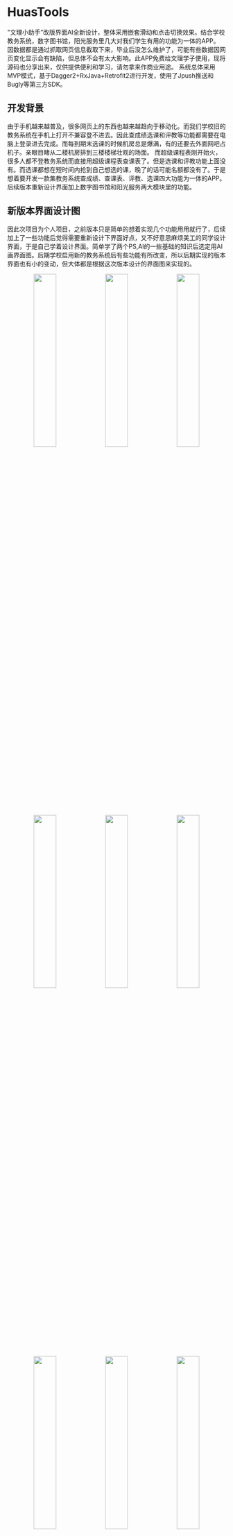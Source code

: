 # HuasTools

"文理小助手”改版界面AI全新设计，整体采用嵌套滑动和点击切换效果。结合学校教务系统，数字图书馆，阳光服务里几大对我们学生有用的功能为一体的APP。 因数据都是通过抓取网页信息截取下来，毕业后没怎么维护了，可能有些数据因网页变化显示会有缺陷，但总体不会有太大影响。此APP免费给文理学子使用，现将源码也分享出来，仅供提供便利和学习，请勿拿来作商业用途。
系统总体采用MVP模式，基于Dagger2+RxJava+Retrofit2进行开发，使用了Jpush推送和Bugly等第三方SDK。

## 开发背景
由于手机越来越普及，很多网页上的东西也越来越趋向于移动化。而我们学校旧的教务系统在手机上打开不兼容登不进去。因此查成绩选课和评教等功能都需要在电脑上登录进去完成。而每到期末选课的时候机房总是爆满，有的还要去外面网吧占机子。亲眼目睹从二楼机房排到三楼楼梯壮观的场面。
而超级课程表刚开始火，很多人都不登教务系统而直接用超级课程表查课表了。但是选课和评教功能上面没有。而选课都想在短时间内抢到自己想选的课，晚了的话可能名额都没有了。于是想着要开发一款集教务系统查成绩、查课表、评教、选课四大功能为一体的APP。后续版本重新设计界面加上数字图书馆和阳光服务两大模块里的功能。

## 新版本界面设计图

因此次项目为个人项目，之前版本只是简单的想着实现几个功能用用就行了，后续加上了一些功能后觉得需要重新设计下界面好点，又不好意思麻烦美工的同学设计界面，于是自己学着设计界面。简单学了两个PS,AI的一些基础的知识后选定用AI画界面图。后期学校启用新的教务系统后有些功能有所改变，所以后期实现的版本界面也有小的变动，但大体都是根据这次版本设计的界面图来实现的。

<div  align="center">    
<img src="http://xbdcc.github.io/images/xiaobudian/huastools/1%E9%A6%96%E9%A1%B5.jpg" width="32%" />
<img src="http://xbdcc.github.io/images/xiaobudian/huastools/2%E6%95%99%E5%8A%A1%E7%B3%BB%E7%BB%9F_%E7%99%BB%E5%BD%95.jpg" width="32%" />
<img src="http://xbdcc.github.io/images/xiaobudian/huastools/3%E6%95%99%E5%8A%A1%E7%B3%BB%E7%BB%9F_%E6%88%90%E7%BB%A9.jpg" width="32%" />
</div>

<div  align="center">    
<img src="http://xbdcc.github.io/images/xiaobudian/huastools/4%E6%95%99%E5%8A%A1%E7%B3%BB%E7%BB%9F_%E6%88%90%E7%BB%A9%E8%AF%A6%E6%83%85.jpg" width="32%" />
<img src="http://xbdcc.github.io/images/xiaobudian/huastools/5%E6%95%99%E5%8A%A1%E7%B3%BB%E7%BB%9F_%E8%AF%BE%E8%A1%A8.jpg" width="32%" />
<img src="http://xbdcc.github.io/images/xiaobudian/huastools/6%E6%95%99%E5%8A%A1%E7%B3%BB%E7%BB%9F_%E8%AF%BE%E8%A1%A8%E8%AF%A6%E6%83%85.jpg" width="32%" />
</div>

<div  align="center">    
<img src="http://xbdcc.github.io/images/xiaobudian/huastools/7%E6%95%99%E5%8A%A1%E7%B3%BB%E7%BB%9F_%E9%80%89%E8%AF%BE.jpg" width="32%" />
<img src="http://xbdcc.github.io/images/xiaobudian/huastools/9%E6%95%99%E5%8A%A1%E7%B3%BB%E7%BB%9F_%E9%80%89%E8%AF%BE%E7%9B%91%E6%8E%A7%E7%AE%A1%E7%90%86.jpg" width="32%" />
<img src="http://xbdcc.github.io/images/xiaobudian/huastools/10%E6%95%99%E5%8A%A1%E7%B3%BB%E7%BB%9F_%E9%80%89%E8%AF%BE%E7%9B%91%E6%8E%A7%E8%AE%BE%E7%BD%AE.jpg" width="32%" />
</div>

<div  align="center">    
<img src="http://xbdcc.github.io/images/xiaobudian/huastools/13%E6%95%B0%E5%AD%97%E5%9B%BE%E4%B9%A6%E9%A6%86_%E7%99%BB%E5%BD%95.jpg" width="32%" />
<img src="http://xbdcc.github.io/images/xiaobudian/huastools/14%E6%95%B0%E5%AD%97%E5%9B%BE%E4%B9%A6%E9%A6%86_%E5%A4%96%E7%BD%91%E6%9F%A5%E4%B9%A6.jpg" width="32%" />
<img src="http://xbdcc.github.io/images/xiaobudian/huastools/15%E6%95%B0%E5%AD%97%E5%9B%BE%E4%B9%A6%E9%A6%86_%E5%A4%96%E7%BD%91%E7%BB%AD%E5%80%9F.jpg" width="32%" />
</div>

<div  align="center">    
<img src="http://xbdcc.github.io/images/xiaobudian/huastools/19%E9%98%B3%E5%85%89%E6%9C%8D%E5%8A%A1_%E5%9B%9E%E5%A4%8D%E8%AF%A6%E6%83%85.jpg" width="32%" />
<img src="http://xbdcc.github.io/images/xiaobudian/huastools/20%E9%98%B3%E5%85%89%E6%9C%8D%E5%8A%A1_%E8%AF%B4%E8%AF%9D.jpg" width="32%" />
<img src="http://xbdcc.github.io/images/xiaobudian/huastools/21%E4%B8%AA%E4%BA%BA.jpg" width="32%" />
</div>

这里贴其中的一部分图，全部设计图可点击博文([毕业设计项目文理小助手2.版界面设计](http://xbdcc.github.io/2016/02/17/%E6%AF%95%E4%B8%9A%E8%AE%BE%E8%AE%A1%E9%A1%B9%E7%9B%AE%E6%96%87%E7%90%86%E5%B0%8F%E5%8A%A9%E6%89%8B2-%E7%89%88%E7%95%8C%E9%9D%A2%E8%AE%BE%E8%AE%A1/))查阅。

主要用到的开源库和第三方SDK
---
Dagger2、RxJava、RxAndroid、Retrofit2、Butterknife、Bugly、Jpush、CircleButton、Jsoup

## 版本说明
2015.2 v1.0 新增查课表、查阳光教育服务中心信息。<br>
2015.4 v1.0.1 新增查数字图书馆书籍信息。<br>
2015.8 v1.0.2 新增教务系统登录手机抢课等其他功能。<br>
2015.9.1 v1.1 新增检测更新功能。<br>
2015.9.2 v1.1.2 添加百度云推送功能。<br>
2015.9.3 v1.1.3 添加推送更新版本信息，优化一些bug。<br>
2016.1.8 v2.0 界面全新改版，获取新教务系统的数据。<br>
2016.5.21 v3.0 全新开发，代码重构，改为MVP设计模式开发，重新实现功能，使用流行的开源框架。<br>
2016.6.11 v3.1 新增教务系统评教功能，修复已知bug。<br>
2016.6.21 v3.2 新增教务系统选课功能，修复已知bug。   

## 其他说明
近期看了下APP登录教务系统登录不进去，打开教务系统网站发现现在页面登录功能变了需要加图片验证码了。由于近期比较忙没时间修复这个问题，大家想要看时可以在代码里跳过登录部分，其他功能大致还没变。有什么好的想法也希望提出改进。





## License
  ```
   Copyright (c) 2017 小不点 <caochang1994@gmail.com>

   Licensed under the Apache License, Version 2.0 (the "License");
   you may not use this file except in compliance with the License.
   You may obtain a copy of the License at

       http://www.apache.org/licenses/LICENSE-2.0

   Unless required by applicable law or agreed to in writing, software
   distributed under the License is distributed on an "AS IS" BASIS,
   WITHOUT WARRANTIES OR CONDITIONS OF ANY KIND, either express or implied.
   See the License for the specific language governing permissions and
   limitations under the License.
```
